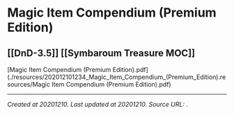 # Magic Item Compendium (Premium Edition)
 [[DnD-3.5]] [[Symbaroum Treasure MOC]] 
---



[Magic Item Compendium (Premium Edition).pdf](./resources/202012101234_Magic_Item_Compendium_(Premium_Edition).resources/Magic Item Compendium (Premium Edition).pdf)

---

_Created at 20201210._
_Last updated at 20201210._
_Source URL: [](https://thetrove.is/Books/Dungeons%20%26%20Dragons%20%5Bmulti%5D/3rd%20Edition%20%283.x%29/D%26D%203.5e%20Core/Magic%20Item%20Compendium%20%28Premium%20Edition%29.pdf)._




